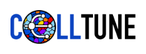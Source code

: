 <style>
#splash-screen {
	position: fixed;
	top: 0;
	left: 0;
	width: 100vw;
	height: 100vh;
	background: white;
	display: flex;
	justify-content: center;
	align-items: center;
	z-index: 9999;
	transition: opacity 0.5s ease;
}
#splash-screen img {
	max-width: 200px;
}
</style>

<div id="splash-screen">
	<img src="/assets/celltune_logo.svg" alt="CellTune Logo">
</div>

<script>
window.addEventListener('load', () => {
	const splash = document.getElementById('splash-screen');
	splash.style.opacity = 0;
	setTimeout(() => {
		splash.style.display = 'none';
	}, 500); // Matches the CSS transition
});
</script>

---
layout: home
nav_order: 1
title: Introduction
---

# Welcome to CellTune
&nbsp;  
**CellTune is an integrative software to expedite accurate cell classification in spatial proteomics**. 

Designed for researchers analyzing large cohorts of spatial proteomics data, CellTune streamlines cell classification through a comprehensive and highly optimized human-in-the-loop active learning workflow. By strategically selecting cells with high uncertainty, the platform maximizes the impact of user input and enables the discovery of fine-grained and novel cell types. CellTune advances core capabilities across visualization, gating, annotation, and spatial feature extraction — all within a unified, intuitive, and code-free interface — to efficiently achieve state-of-the-art classification accuracy and resolution at scale.

To benchmark CellTune, we created [***CellTuneDepot***](#celltunedepot)—the largest fully manually labeled multiplexed imaging dataset to date—comprising over 40,000 cells comprehensively annotated by experts across 30 cell types. In addition, CellTuneDepot contains over 3 million high-quality semi-supervised labels generated with CellTune across a variety of tissues and disease states with accuracy comparable to expert annotation.

Together, CellTune and CellTuneDepot provide a powerful toolkit for classifying cells and accelerating biological discovery in spatial proteomics.


---
## Getting Started
>[Download & Install](#download.md)  
>[Documentation](#documentation)  
>[Tutorials](#tutorials)  
>[CellTuneDepot](#celltunedepot)  
>[Manuscript](#citation)  

---
© {{ site.time | date: '%Y' }} Weizmann Institute of Science. All rights reserved.
